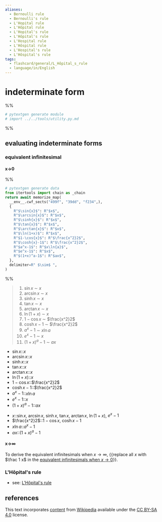 ```yaml
---
aliases:
  - Bernoulli rule
  - Bernoulli's rule
  - L'Hopital rule
  - L'Hôpital rule
  - L'Hopital's rule
  - L'Hôpital's rule
  - L'Hospital rule
  - L'Hôspital rule
  - L'Hospital's rule
  - L'Hôspital's rule
tags:
  - flashcard/general/L_Hôpital_s_rule
  - language/in/English
---
```


# indeterminate form

%%

```Python
# pytextgen generate module
# import ../../tools/utility.py.md
```

%%

## evaluating indeterminate forms

### equivalent infinitesimal

#### x→0

%%

```Python
# pytextgen generate data
from itertools import chain as _chain
return await memorize_map(
  __env__.cwf_sects("499f", "39dd", "f234",),
  {
    R"$\sin{x}$": R"$x$",
    R"$\arcsin{x}$": R"$x$",
    R"$\sinh{x}$": R"$x$",
    R"$\tan{x}$": R"$x$",
    R"$\arctan{x}$": R"$x$",
    R"$\ln(1+x)$": R"$x$",
    R"$1-\cos{x}$": R"$\frac{x^2}2$",
    R"$\cosh{x}-1$": R"$\frac{x^2}2$",
    R"$a^x-1$": R"$x\ln{a}$",
    R"$e^x-1$": R"$x$",
    R"$(1+x)^a-1$": R"$ax$",
  },
  delimiter=R" $\sim$ ",
)
```

%%

<!--pytextgen generate section="499f"--><!-- The following content is generated at 2023-11-21T12:44:22.983521+08:00. Any edits will be overridden! -->

> 1. $\sin{x}$ $\sim$ $x$
> 2. $\arcsin{x}$ $\sim$ $x$
> 3. $\sinh{x}$ $\sim$ $x$
> 4. $\tan{x}$ $\sim$ $x$
> 5. $\arctan{x}$ $\sim$ $x$
> 6. $\ln(1+x)$ $\sim$ $x$
> 7. $1-\cos{x}$ $\sim$ $\frac{x^2}2$
> 8. $\cosh{x}-1$ $\sim$ $\frac{x^2}2$
> 9. $a^x-1$ $\sim$ $x\ln{a}$
> 10. $e^x-1$ $\sim$ $x$
> 11. $(1+x)^a-1$ $\sim$ $ax$

<!--/pytextgen-->

<!--pytextgen generate section="39dd"--><!-- The following content is generated at 2024-01-04T20:17:52.099769+08:00. Any edits will be overridden! -->

- $\sin{x}$::$x$ <!--SR:!2024-12-04,285,330-->
- $\arcsin{x}$::$x$ <!--SR:!2024-11-12,269,330-->
- $\sinh{x}$::$x$ <!--SR:!2024-11-07,265,330-->
- $\tan{x}$::$x$ <!--SR:!2024-09-13,222,330-->
- $\arctan{x}$::$x$ <!--SR:!2025-01-06,312,330-->
- $\ln(1+x)$::$x$ <!--SR:!2024-11-08,265,330-->
- $1-\cos{x}$::$\frac{x^2}2$ <!--SR:!2024-07-22,176,310-->
- $\cosh{x}-1$::$\frac{x^2}2$ <!--SR:!2024-07-15,172,310-->
- $a^x-1$::$x\ln{a}$ <!--SR:!2024-08-28,193,310-->
- $e^x-1$::$x$ <!--SR:!2024-10-09,241,330-->
- $(1+x)^a-1$::$ax$ <!--SR:!2024-04-26,82,230-->

<!--/pytextgen-->

<!--pytextgen generate section="f234"--><!-- The following content is generated at 2024-01-04T20:17:52.183338+08:00. Any edits will be overridden! -->

- $x$::$\sin{x}$, $\arcsin{x}$, $\sinh{x}$, $\tan{x}$, $\arctan{x}$, $\ln(1+x)$, $e^x-1$ <!--SR:!2024-04-04,33,210-->
- $\frac{x^2}2$::$1-\cos{x}$, $\cosh{x}-1$ <!--SR:!2024-05-09,67,270-->
- $x\ln{a}$::$a^x-1$ <!--SR:!2024-05-16,114,290-->
- $ax$::$(1+x)^a-1$ <!--SR:!2024-10-09,205,290-->

<!--/pytextgen-->

#### x→∞

To derive the equivalent infinitesimals when $x \to \infty$, {{replace all $x$ with $\frac 1 x$ in the [equivalent infinitesimals when $x \to 0$](#x→0)}}.

### L'Hôpital's rule

- see: [L'Hôpital's rule](L'Hôpital's%20rule.md)

## references

This text incorporates [content](https://en.wikipedia.org/wiki/indeterminate_form) from [Wikipedia](Wikipedia.md) available under the [CC BY-SA 4.0](https://creativecommons.org/licenses/by-sa/4.0/) license.
